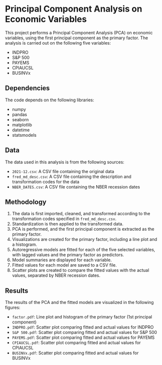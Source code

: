 # Principal Component Analysis on Economic Variables

This project performs a Principal Component Analysis (PCA) on economic variables, using the first principal component as the primary factor. The analysis is carried out on the following five variables:
- INDPRO
- S&P 500
- PAYEMS
- CPIAUCSL
- BUSINVx

## Dependencies

The code depends on the following libraries:
- numpy
- pandas
- seaborn
- matplotlib
- datetime
- statsmodels

## Data

The data used in this analysis is from the following sources:
- `2021-12.csv`: A CSV file containing the original data
- `fred_md_desc.csv`: A CSV file containing the description and transformation codes for the data
- `NBER_DATES.csv`: A CSV file containing the NBER recession dates

## Methodology

1. The data is first imported, cleaned, and transformed according to the transformation codes specified in `fred_md_desc.csv`.
2. Standardization is then applied to the transformed data.
3. PCA is performed, and the first principal component is extracted as the primary factor.
4. Visualizations are created for the primary factor, including a line plot and a histogram.
5. Autoregressive models are fitted for each of the five selected variables, with lagged values and the primary factor as predictors.
6. Model summaries are displayed for each variable.
7. Fitted values for each model are saved to a CSV file.
8. Scatter plots are created to compare the fitted values with the actual values, separated by NBER recession dates.

## Results

The results of the PCA and the fitted models are visualized in the following figures:
- `factor.pdf`: Line plot and histogram of the primary factor (1st principal component)
- `INDPRO.pdf`: Scatter plot comparing fitted and actual values for INDPRO
- `S&P 500.pdf`: Scatter plot comparing fitted and actual values for S&P 500
- `PAYEMS.pdf`: Scatter plot comparing fitted and actual values for PAYEMS
- `CPIAUCSL.pdf`: Scatter plot comparing fitted and actual values for CPIAUCSL
- `BUSINVx.pdf`: Scatter plot comparing fitted and actual values for BUSINVx
